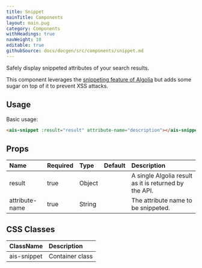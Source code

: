 ```yaml
---
title: Snippet
mainTitle: Components
layout: main.pug
category: Components
withHeadings: true
navWeight: 10
editable: true
githubSource: docs/docgen/src/components/snippet.md
---
```


Safely display snippeted attributes of your search results.

This component leverages the [snippeting feature of Algolia](https://www.algolia.com/doc/faq/searching/what-is-attributes-to-snippet-how-does-it-work/#faq-section)
but adds some sugar on top of it to prevent XSS attacks.


## Usage

Basic usage:

```html
<ais-snippet :result="result" attribute-name="description"></ais-snippet>
```

## Props

| Name           | Required | Type   | Default | Description                                             |
|:---------------|:---------|:-------|:--------|:--------------------------------------------------------|
| result         | true     | Object |         | A single Algolia result as it is returned by the API.   |
| attribute-name | true     | String |         | The attribute name to be snippeted.                   | |

## CSS Classes

| ClassName   | Description     |
|:------------|:----------------|
| ais-snippet | Container class |
